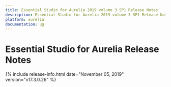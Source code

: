 ```yaml
---
title: Essential Studio for Aurelia 2019 volume 3 SP1 Release Notes  
description: Essential Studio for Aurelia 2019 volume 3 SP1 Release Notes  
platform: aurelia
documentation: ug
---
```


# Essential Studio for Aurelia  Release Notes  

{% include release-info.html date="November 05, 2019"  version="v17.3.0.26" %} 






